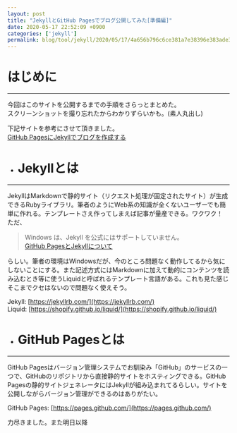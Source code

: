 ```yaml
---
layout: post
title: "JekyllとGitHub Pagesでブログ公開してみた[準備編]"
date: 2020-05-17 22:52:09 +0900
categories: ['jekyll']
permalink: blog/tool/jekyll/2020/05/17/4a656b796c6ce381a7e38396e383ade382b0e585ace9968be38197e381a6e381bfe3819f5be6ba96e58299e7b7a85d
---
```


# はじめに
***
今回はこのサイトを公開するまでの手順をさらっとまとめた。  
スクリーンショットを撮り忘れたからわかりずらいかも。(素人丸出し)  

下記サイトを参考にさせて頂きました。  
[GitHub PagesにJekyllでブログを作成する](https://note.com/airis0/n/n191e89b83e1d)



- # Jekyllとは
***
JekyllはMarkdownで静的サイト（リクエスト処理が固定されたサイト）が生成できるRubyライブラリ。筆者のようにWeb系の知識が全くないユーザーでも簡単に作れる。テンプレートさえ作ってしまえば記事が量産できる。ワクワク！  
ただ、
  > Windows は、Jekyll を公式にはサポートしていません。  
  [GitHub PagesとJekyllについて](https://help.github.com/ja/github/working-with-github-pages/about-github-pages-and-jekyll)

  らしい。筆者の環境はWindowsだが、今のところ問題なく動作してるから気にしないことにする。また記述方式にはMarkdownに加えて動的にコンテンツを読み込むとき等に使うLiquidと呼ばれるテンプレート言語がある。これも見た感じそこまでクセはないので問題なく使えそう。  

  Jekyll: [https://jekyllrb.com/](https://jekyllrb.com/)  
  Liquid: [https://shopify.github.io/liquid/](https://shopify.github.io/liquid/)

- # GitHub Pagesとは
***
GitHub Pagesはバージョン管理システムでお馴染み「GitHub」のサービスの一つで、GitHubのリポジトリから直接静的サイトをホスティングできる。GitHub Pagesの静的サイトジェネレータにはJekyllが組み込まれてるらしい。サイトを公開しながらバージョン管理ができるのはありがたい。  

  GitHub Pages: [https://pages.github.com/](https://pages.github.com/)

力尽きました。また明日以降